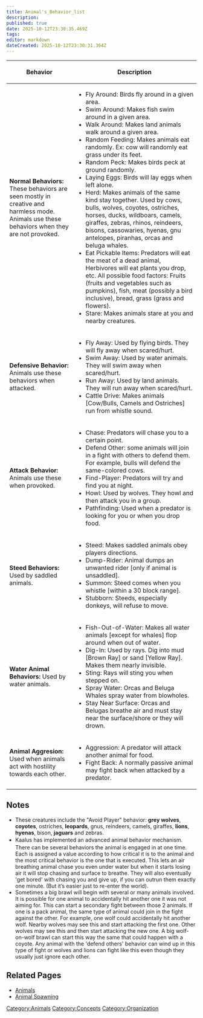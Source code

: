 ```yaml
---
title: Animal's_Behavior_list
description: 
published: true
date: 2025-10-12T23:30:35.469Z
tags: 
editor: markdown
dateCreated: 2025-10-12T23:30:31.364Z
---
```


<table>
<thead>
<tr class="header">
<th><p>Behavior</p></th>
<th><p>Description</p></th>
</tr>
</thead>
<tbody>
<tr class="odd">
<td><p><strong>Normal Behaviors:</strong> These behaviors are seen mostly in creative and harmless mode. Animals use these behaviors when they are not provoked.</p></td>
<td><ul>
<li>Fly Around: Birds fly around in a given area.</li>
<li>Swim Around: Makes fish swim around in a given area.</li>
<li>Walk Around: Makes land animals walk around a given area.</li>
<li>Random Feeding: Makes animals eat randomly. Ex: cow will randomly eat grass under its feet.</li>
<li>Random Peck: Makes birds peck at ground randomly.</li>
<li>Laying Eggs: Birds will lay eggs when left alone.</li>
<li>Herd: Makes animals of the same kind stay together. Used by cows, bulls, wolves, coyotes, ostriches, horses, ducks, wildboars, camels, giraffes, zebras, rhinos, reindeers, bisons, cassowaries, hyenas, gnu antelopes, piranhas, orcas and beluga whales.</li>
<li>Eat Pickable Items: Predators will eat the meat of a dead animal, Herbivores will eat plants you drop, etc. All possible food factors: Fruits (fruits and vegetables such as pumpkins), fish, meat (possibly a bird inclusive), bread, grass (grass and flowers).</li>
<li>Stare: Makes animals stare at you and nearby creatures.</li>
</ul></td>
</tr>
<tr class="even">
<td><p><strong>Defensive Behavior:</strong> Animals use these behaviors when attacked.</p></td>
<td><ul>
<li>Fly Away: Used by flying birds. They will fly away when scared/hurt.</li>
<li>Swim Away: Used by water animals. They will swim away when scared/hurt.</li>
<li>Run Away: Used by land animals. They will run away when scared/hurt.</li>
<li>Cattle Drive: Makes animals [Cow/Bulls, Camels and Ostriches] run from whistle sound.</li>
</ul></td>
</tr>
<tr class="odd">
<td><p><strong>Attack Behavior:</strong> Animals use these when provoked.</p></td>
<td><ul>
<li>Chase: Predators will chase you to a certain point.</li>
<li>Defend Other: some animals will join in a fight with others to defend them. For example, bulls will defend the same-colored cows.</li>
<li>Find-Player: Predators will try and find you at night.</li>
<li>Howl: Used by wolves. They howl and then attack you in a group.</li>
<li>Pathfinding: Used when a predator is looking for you or when you drop food.</li>
</ul></td>
</tr>
<tr class="even">
<td><p><strong>Steed Behaviors:</strong> Used by saddled animals.</p></td>
<td><ul>
<li>Steed: Makes saddled animals obey players directions.</li>
<li>Dump-Rider: Animal dumps an unwanted rider [only if animal is unsaddled].</li>
<li>Summon: Steed comes when you whistle [within a 30 block range].</li>
<li>Stubborn: Steeds, especially donkeys, will refuse to move.</li>
</ul></td>
</tr>
<tr class="odd">
<td><p><strong>Water Animal Behaviors:</strong> Used by water animals.</p></td>
<td><ul>
<li>Fish-Out-of-Water: Makes all water animals [except for whales] flop around when out of water.</li>
<li>Dig-In: Used by rays. Dig into mud [Brown Ray] or sand [Yellow Ray]. Makes them nearly invisible.</li>
<li>Sting: Rays will sting you when stepped on.</li>
<li>Spray Water: Orcas and Beluga Whales spray water from blowholes.</li>
<li>Stay Near Surface: Orcas and Belugas breathe air and must stay near the surface/shore or they will drown.</li>
</ul></td>
</tr>
<tr class="even">
<td><p><strong>Animal Aggresion:</strong> Used when animals act with hostility towards each other.</p></td>
<td><ul>
<li>Aggression: A predator will attack another animal for food.</li>
<li>Fight Back: A normally passive animal may fight back when attacked by a predator.</li>
</ul></td>
</tr>
</tbody>
</table>

## Notes

  - These creatures include the "Avoid Player" behavior: **grey
    wolves**, **coyotes**, ostriches, **leopards**, gnus, reindeers,
    camels, giraffes, **lions**, **hyenas**, bison, **jaguars** and
    zebras.
  - <span style="font-size:14px;line-height:22px;">Kaalus has
    implemented an advanced animal behavior mechanism. There can be
    several behaviors the animal is engaged in at one time. Each is
    assigned a value according to how critical it is to the animal and
    the most critical behavior is the one that is executed. This lets an
    air breathing animal chase you even under water but when it starts
    losing air it will stop chasing and surface to breathe. They will
    also eventually 'get bored' with chasing you and give up, if you can
    outrun them exactly one minute. (But it’s easier just to re-enter
    the world).</span>
  - Sometimes a big brawl will begin with several or many animals
    involved. It is possible for one animal to accidentally hit another
    one it was not aiming for. This can start a secondary fight between
    those 2 animals. If one is a pack animal, the same type of animal
    could join in the fight against the other. For example, one wolf
    could accidentally hit another wolf. Nearby wolves may see this and
    start attacking the first one. Other wolves may see this and then
    start attacking the new one. A big wolf-on-wolf brawl can start this
    way the same that could happen with a coyote. Any animal with the
    'defend others' behavior can wind up in this type of fight or wolves
    and lions can fight like this even though they usually just ignore
    each other.

## Related Pages

  - [Animals](Bestiary/Animals.md "wikilink")
  - [Animal Spawning](Animal_Spawning "wikilink")

[Category:Animals](Category:Animals "wikilink")
[Category:Concepts](Category:Concepts "wikilink")
[Category:Organization](Category:Organization "wikilink")